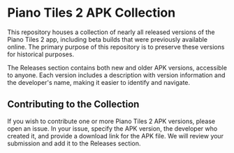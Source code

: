 # Piano Tiles 2 APK Collection

This repository houses a collection of nearly all released versions of the Piano Tiles 2 app, including beta builds that were previously available online. The primary purpose of this repository is to preserve these versions for historical purposes.

The Releases section contains both new and older APK versions, accessible to anyone. Each version includes a description with version information and the developer's name, making it easier to identify and navigate.

## Contributing to the Collection

If you wish to contribute one or more Piano Tiles 2 APK versions, please open an issue. In your issue, specify the APK version, the developer who created it, and provide a download link for the APK file. We will review your submission and add it to the Releases section.
